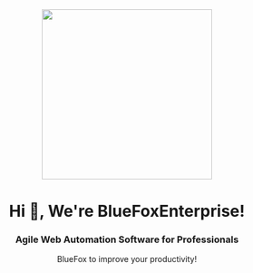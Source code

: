 <div align="center">
<img src="https://ooo.bluefox.ooo/media/tail.png" width="300px">
</div>


<h1 align="center">Hi 👋, We're BlueFoxEnterprise!</h1>
<div align="center">
    <h3>Agile Web Automation Software for Professionals</h3>
    <p>BlueFox to improve your productivity!</p>
</div>

